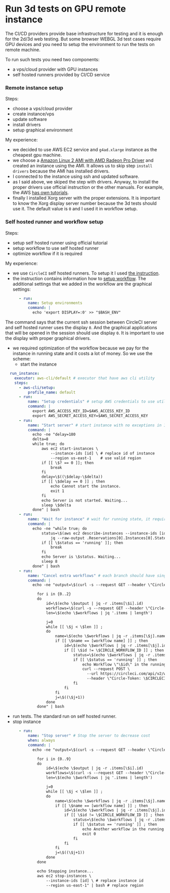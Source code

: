 # Run 3d tests on GPU remote instance

The CI/CD providers provide base infrastructure for testing and it is enough for the 2d/3d web testing. But some browser WEBGL 3d test cases require GPU devices and you need to setup the environment to run the tests on remote machine.

To run such tests you need two components:
- a vps/cloud provider with GPU instances
- self hosted runners provided by CI/CD service

### Remote instance setup

Steps:
- choose a vps/cloud provider
- create instance/vps
- update software
- install drivers
- setup graphical environment

My experience:
- we decided to use AWS EC2 service and `g4ad.xlarge` instance as the cheapest gpu machine.
- we choose a [Amazon Linux 2 AMI with AMD Radeon Pro Driver](https://aws.amazon.com/marketplace/pp/prodview-h2zpfhnkvdiko?sr=0-2&ref_=beagle&applicationId=AWSMPContessa) and created an instance using the AMI. It allows us to skip step `install drivers` because the AMI has installed drivers.
- I connected to the instance using ssh and updated software.
- as I said above, we skiped the step with drivers. Anyway, to install the proper drivers use official instruction or the other manuals. For example, the AWS [has own tutorials](https://docs.aws.amazon.com/AWSEC2/latest/UserGuide/accelerated-computing-instances.html).
- finally I installed Xorg server with the proper extensions. It is important to know the Xorg display server number because the 3d tests should use it. The default value is `0` and I used it in workflow setup.

### Self hosted runner and workflow setup

Steps:
- setup self hosted runner using official tutorial
- setup workflow to use self hosted runner
- optimize workflow if it is required

My experience:
- we use `CircleCI` self hosted runners. To setup it I used [the instruction](https://circleci.com/docs/runner-installation-linux/).
- the instruction contains information how to [setup workflow](https://circleci.com/docs/runner-installation-linux/#machine-runner-configuration-example). The additional settings that we added in the workflow are the graphical settings:
```yaml
      - run:
          name: Setup environments
          command: |
            echo 'export DISPLAY=:0' >> "$BASH_ENV"
```
The command says that the current ssh session between CircleCI server and self hosted runner uses the display `0`. And the graphical applications that will be opened in the session should use display `0`. It is important to use the display with proper graphical drivers.
- we required optimization of the workflow because we pay for the instance in running state and it costs a lot of money. So we use the scheme:
  - start the instance
```yaml
  run_instance:
    executor: aws-cli/default # executor that have aws cli utility
    steps:
      - aws-cli/setup:
          profile_name: default
      - run:
          name: "Setup credentials" # setup AWS credentials to use utility
          command: |
            export AWS_ACCESS_KEY_ID=$AWS_ACCESS_KEY_ID
            export AWS_SECRET_ACCESS_KEY=$AWS_SECRET_ACCESS_KEY
      - run:
          name: "Start server" # start instance with no exceptions in 180 sec or fail
          command: |
            echo -ne "delay=180
            delta=8
            while true; do
                aws ec2 start-instances \
                    --instance-ids [id] \ # replace id of instance
                    --region us-east-1    # use valid region
                if [[ \$? == 0 ]]; then
                    break
                fi
                delay=\$((\$delay-\$delta))
                if [[ \$delay == 0 ]] ; then
                    echo Cannot start the instance.
                    exit 1
                fi
                echo Server is not started. Waiting...
                sleep \$delta
            done" | bash
      - run:
          name: "Wait for instance" # wait for running state, it requires for the testing
          command: |
            echo -ne "while true; do
                status=\$(aws ec2 describe-instances --instance-ids [id] --region us-east-1 |\ # replace data
                    jq --raw-output .Reservations[0].Instances[0].State.Name)
                if [[ \$status == 'running' ]]; then
                    break
                fi
                echo Server is \$status. Waiting...
                sleep 8
            done" | bash
      - run:
          name: "Cancel extra workflows" # each branch should have single active run
          command: |
            echo -ne "output=\$(curl -s --request GET --header \"Circle-Token: \$CIRCLECI_TOKEN\" --url https://circleci.com/api/v2/project/github/[owner]/[repo]/pipeline?branch=\$CIRCLE_BRANCH) # replace data

              for i in {0..2}
              do
                  id=\$(echo \$output | jq -r .items[\$i].id)
                  workflows=\$(curl -s --request GET --header \"Circle-Token: \$CIRCLECI_TOKEN\" --url https://circleci.com/api/v2/pipeline/\"\$id\"/workflow)
                  len=\$(echo \$workflows | jq '.items | length')

                  j=0
                  while [[ \$j < \$len ]] ;
                  do
                      name=\$(echo \$workflows | jq -r .items[\$j].name)
                      if [[ \$name == [workflow name] ]] ; then           # replace workflow name
                          id=\$(echo \$workflows | jq -r .items[\$j].id)
                          if [[ \$id != \$CIRCLE_WORKFLOW_ID ]] ; then
                              status=\$(echo \$workflows | jq -r .items[\$j].status)
                              if [[ \$status == 'running' ]] ; then
                                  echo Workflow \"\$id\" in the running state. Cancelling...
                                  curl --request POST \
                                    --url https://circleci.com/api/v2/workflow/\$id/cancel \
                                    --header \"Circle-Token: \$CIRCLECI_TOKEN\"
                              fi
                          fi
                      fi
                      j=\$((\$j+1))
                  done
              done" | bash
```
  - run tests. The standard run on self hosted runner.
  - stop instance
```yaml
      - run:
          name: "Stop server" # Stop the server to decrease cost
          when: always
          command: |
            echo -ne "output=\$(curl -s --request GET --header \"Circle-Token: \$CIRCLECI_TOKEN\" --url 'https://circleci.com/api/v2/project/github/[owner]/[repo]/pipeline') # replace data

              for i in {0..9}
              do
                  id=\$(echo \$output | jq -r .items[\$i].id)
                  workflows=\$(curl -s --request GET --header \"Circle-Token: \$CIRCLECI_TOKEN\" --url https://circleci.com/api/v2/pipeline/\"\$id\"/workflow)
                  len=\$(echo \$workflows | jq '.items | length')

                  j=0
                  while [[ \$j < \$len ]] ;
                  do
                      name=\$(echo \$workflows | jq -r .items[\$j].name)
                      if [[ \$name == [workflow name] ]] ; then           # replace workflow name
                          id=\$(echo \$workflows | jq -r .items[\$j].id)
                          if [[ \$id != \$CIRCLE_WORKFLOW_ID ]] ; then
                              status=\$(echo \$workflows | jq -r .items[\$j].status)
                              if [[ \$status == 'running' ]] ; then
                                  echo Another workflow in the running state. Exiting... # skip stopping if an active waiting run exists
                                  exit 0
                              fi
                          fi
                      fi
                      j=\$((\$j+1))
                  done
              done

              echo Stopping instance...
              aws ec2 stop-instances \
                  --instance-ids [id] \ # replace instance id
                  --region us-east-1" | bash # replace region
```
